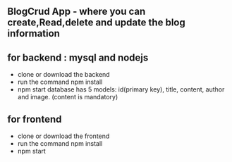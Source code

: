 ## BlogCrud App - where you can create,Read,delete and update the blog information
 ## for backend :  mysql and nodejs
  - clone or download the backend
  - run the command npm install 
  - npm start
  database has 5 models: id(primary key), title, content, author and image. (content is mandatory)

  ## for frontend 
  - clone or download the frontend
  - run the command npm install 
  - npm start